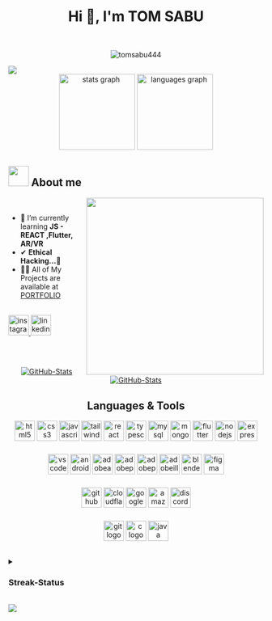 <h1 align="center">Hi 👋, I'm TOM SABU 
<!-- <h3 align="center">A passionate frontend developer from India</h3> -->
</h1>
<br>
<p align="center"> <img src="https://komarev.com/ghpvc/?username=tomsabu444&label=Profile%20views&color=blue&style=for-the-badge" alt="tomsabu444" /> 
</p>

<img src="https://user-images.githubusercontent.com/73097560/115834477-dbab4500-a447-11eb-908a-139a6edaec5c.gif">

<br>

<div align="center">
  <img src="https://github-readme-stats.vercel.app/api?username=tomsabu444&show_icons=true&title_color=fff&icon_color=79ff97&text_color=9f9f9f&bg_color=151515" height="150" alt="stats graph"  />
  <img src="https://github-readme-stats.vercel.app/api/top-langs?username=tomsabu444&locale=en&hide_title=false&layout=compact&card_width=320&langs_count=5&title_color=fff&icon_color=79ff97&text_color=9f9f9f&bg_color=151515" height="150" alt="languages graph"  />
</div>


## <picture><img src = "https://cdn.discordapp.com/attachments/946018559421734914/1193062832804216912/about_me.gif?ex=662c8c59&is=662b3ad9&hm=77cd869df6f1316da8df93ff22415e6b85906fb3d1834494aea8e1d448617603&" width = 40px></picture> **About me**
<picture> <img align="right" src="https://media.giphy.com/media/HW3T1wWW3z2Ff2cpXO/giphy.gif" width="350px"></picture>

<br>

- 🌱 I’m currently learning **JS - REACT ,Flutter, AR/VR**
- ✔  **Ethical Hacking...💙**
- 👨‍💻 All of My Projects are available at [PORTFOLIO](http://react.tomsabu.com/)

<br>



<div align="left">
  <a href="https://www.instagram.com/tom_vettithanam/" target="_blank">
    <img src="https://img.shields.io/static/v1?message=Instagram&logo=instagram&label=&color=E4405F&logoColor=white&labelColor=&style=for-the-badge" height="40" alt="instagram logo"  />
  </a>
  <a href="https://www.linkedin.com/in/tomsabu444/" target="_blank">
    <img src="https://img.shields.io/static/v1?message=LinkedIn&logo=linkedin&label=&color=0077B5&logoColor=white&labelColor=&style=for-the-badge" height="40" alt="linkedin logo"  />
  </a>
</div>


## 

<br>
<div>
  <p align="center">
	<a href="https://github.com/tomsabu444/todo-react-app">
      		<img src="https://github-readme-stats.vercel.app/api/pin/?username=tomsabu444&repo=todo-react-app&title_color=fff&icon_color=79ff97&text_color=9f9f9f&bg_color=151515" alt="GitHub-Stats" />
    	</a>
	<a href="https://github.com/tomsabu444/My-React_Portfolio">
      		<img src="https://github-readme-stats.vercel.app/api/pin/?username=tomsabu444&repo=My-React_Portfolio&title_color=fff&icon_color=79ff97&text_color=9f9f9f&bg_color=151515"  alt="GitHub-Stats" />
    	</a>
  </p>
</div>

###

<h2 align="center">Languages & Tools</h2>
<p align="left">
<div align="center">
  <img src="https://cdn.jsdelivr.net/gh/devicons/devicon/icons/html5/html5-original.svg" height="40" alt="html5 logo"  />
  <img src="https://cdn.jsdelivr.net/gh/devicons/devicon/icons/css3/css3-original.svg" height="40" alt="css3 logo"  />
  <img src="https://cdn.jsdelivr.net/gh/devicons/devicon/icons/javascript/javascript-original.svg" height="40" alt="javascript logo"  />
   <img src="https://cdn.simpleicons.org/tailwindcss/06B6D4" height="40" alt="tailwindcss logo"  />
  <img src="https://cdn.jsdelivr.net/gh/devicons/devicon/icons/react/react-original.svg" height="40" alt="react logo"  />
  <img src="https://cdn.jsdelivr.net/gh/devicons/devicon/icons/typescript/typescript-original.svg"  height="40" alt="typescript logo"  />
  <img src="https://skillicons.dev/icons?i=mysql"  height="40" alt="mysql logo"  />
   <img src="https://skillicons.dev/icons?i=mongodb"  height="40" alt="mongodb logo"  />
  <img src="https://skillicons.dev/icons?i=flutter"  height="40" alt="flutter logo"  />
  <img src="https://skillicons.dev/icons?i=nodejs" height="40" alt="nodejs logo"  />
  <img src="https://skillicons.dev/icons?i=express" height="40" alt="express logo"  />
</div>


###

<div align="center">
  <img src="https://skillicons.dev/icons?i=vscode"  height="40" alt="vscode logo"  />
  <img src="https://skillicons.dev/icons?i=androidstudio"  height="40" alt="androidstudio logo"  />
  <img src="https://skillicons.dev/icons?i=ae"  height="40" alt="adobeaftereffects logo"  />
  <img src="https://skillicons.dev/icons?i=pr"  height="40" alt="adobepremierepro logo"  />
  <img src="https://skillicons.dev/icons?i=ps"  height="40" alt="adobephotoshop logo"  />
  <img src="https://skillicons.dev/icons?i=ai"  height="40" alt="adobeillustrator logo"  />
  <img src="https://skillicons.dev/icons?i=blender" height="40" alt="blender logo"  />
  <img src="https://skillicons.dev/icons?i=figma"  height="40" alt="figma logo"  />
</div>


###
<div align="center">
  <img src="https://skillicons.dev/icons?i=github" height="40" alt="github logo"  />
  <img src="https://skillicons.dev/icons?i=cloudflare"  height="40" alt="cloudflare logo"  />
  <img src="https://skillicons.dev/icons?i=gcp"  height="40" alt="googlecloud logo"  />
  <img src="https://skillicons.dev/icons?i=aws"  height="40" alt="amazonwebservices logo"  />
  <img src="https://skillicons.dev/icons?i=discord"  height="40" alt="discord logo"  />
</div>

###


<div align="center">
  <img src="https://skillicons.dev/icons?i=git" height="40" alt="git logo"  />
  <img src="https://skillicons.dev/icons?i=c"  height="40" alt="c logo"  />
  <img src="https://skillicons.dev/icons?i=java"  height="40" alt="java logo"  />
  <!-- <img src="https://skillicons.dev/icons?i=py" height="30" alt="python logo"  />
  <img width="12" /> -->
</div>

 </p>

##
<details>
	<summary>
		<h3>Streak-Status</h3>
	</summary>
<div align="center">

<img src="https://streak-stats.demolab.com?user=tomsabu444&theme=dark&border_radius=12" alt="tomsabu444" />
</div>
</details>
<br>

<img src="https://user-images.githubusercontent.com/73097560/115834477-dbab4500-a447-11eb-908a-139a6edaec5c.gif">

# 
